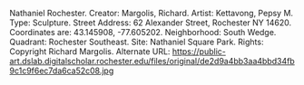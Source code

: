 Nathaniel Rochester. Creator: Margolis, Richard. Artist: Kettavong, Pepsy M. Type: Sculpture. Street Address: 62 Alexander Street, Rochester NY 14620. Coordinates are: 43.145908, -77.605202. Neighborhood: South Wedge. Quadrant: Rochester Southeast. Site: Nathaniel Square Park. Rights: Copyright Richard Margolis. Alternate URL: https://public-art.dslab.digitalscholar.rochester.edu/files/original/de2d9a4bb3aa4bbd34fb9c1c9f6ec7da6ca52c08.jpg
